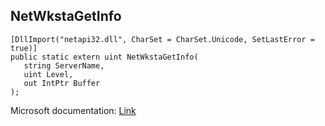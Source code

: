 ## NetWkstaGetInfo

```
[DllImport("netapi32.dll", CharSet = CharSet.Unicode, SetLastError = true)]
public static extern uint NetWkstaGetInfo(
   string ServerName,
   uint Level,
   out IntPtr Buffer
);
```

Microsoft documentation: [Link](https://docs.microsoft.com/en-us/windows/win32/api/lmwksta/nf-lmwksta-netwkstagetinfo)
